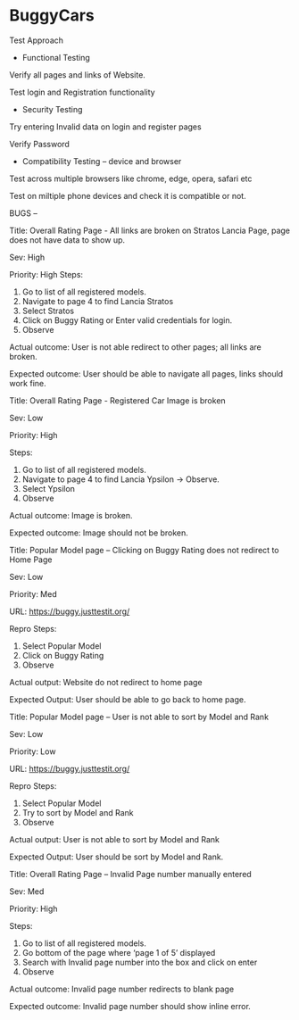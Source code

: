 # BuggyCars

Test Approach

-	Functional Testing
  
  Verify all pages and links of Website.
  
  Test login and Registration functionality
-	Security Testing
  
  Try entering Invalid data on login and register pages
  
  Verify Password
-	Compatibility Testing – device and browser
  
  Test across multiple browsers like chrome, edge, opera, safari etc
  
  Test on miltiple phone devices and check it is compatible or not.

BUGS –

Title: Overall Rating Page - All links are broken on Stratos Lancia Page, page does not have data to show up.

Sev: High

Priority: High
Steps:
1.	Go to list of all registered models.
2.	Navigate to page 4 to find Lancia Stratos
3.	Select Stratos
4.	Click on Buggy Rating or Enter valid credentials for login.
5.	Observe

Actual outcome: User is not able redirect to other pages; all links are broken.

Expected outcome: User should be able to navigate all pages, links should work fine.

Title: Overall Rating Page - Registered Car Image is broken

Sev: Low

Priority: High

Steps:
1.	Go to list of all registered models.
2.	Navigate to page 4 to find Lancia Ypsilon -> Observe.
3.	Select Ypsilon
4.	Observe

Actual outcome: Image is broken.

Expected outcome: Image should not be broken.

Title: Popular Model page – Clicking on Buggy Rating does not redirect to Home Page

Sev: Low

Priority: Med

URL: https://buggy.justtestit.org/

Repro Steps: 
1.	Select Popular Model
2.	Click on Buggy Rating 
3.	Observe

Actual output: Website do not redirect to home page

Expected Output: User should be able to go back to home page.

Title: Popular Model page – User is not able to sort by Model and Rank

Sev: Low

Priority: Low

URL: https://buggy.justtestit.org/

Repro Steps: 
1.	Select Popular Model
2.	Try to sort by Model and Rank
3.	Observe

Actual output: User is not able to sort by Model and Rank

Expected Output: User should be sort by Model and Rank.

Title: Overall Rating Page – Invalid Page number manually entered

Sev: Med

Priority: High

Steps:
1.	Go to list of all registered models.
2.	Go bottom of the page where ‘page 1 of 5’ displayed
3.	Search with Invalid page number into the box and click on enter
4.	Observe

Actual outcome: Invalid page number redirects to blank page

Expected outcome: Invalid page number should show inline error.
